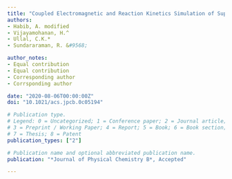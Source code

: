 ```yaml
---
title: "Coupled Electromagnetic and Reaction Kinetics Simulation of Super-Resolution Interference Lithography"
authors:
- Habib, A. modified 
- Vijayamohanan, H.^
- Ullal, C.K.*
- Sundararaman, R. &#9568;

author_notes:
- Equal contribution
- Equal contribution
- Corresponding author
- Corrsponding author

date: "2020-08-06T00:00:00Z"
doi: "10.1021/acs.jpcb.0c05194"

# Publication type.
# Legend: 0 = Uncategorized; 1 = Conference paper; 2 = Journal article;
# 3 = Preprint / Working Paper; 4 = Report; 5 = Book; 6 = Book section;
# 7 = Thesis; 8 = Patent
publication_types: ["2"]

# Publication name and optional abbreviated publication name.
publication: "*Journal of Physical Chemistry B*, Accepted"

---
```

